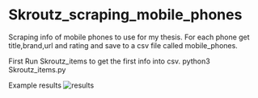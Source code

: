 # Skroutz_scraping_mobile_phones

Scraping info of mobile phones to use for my thesis.
For each phone get title,brand,url and rating and save to a csv file called mobile_phones.

First Run Skroutz_items to get the first info into csv.
python3 Skroutz_items.py

Example results
![results](https://user-images.githubusercontent.com/22845560/55962494-ac1eab00-5c79-11e9-9cd1-4247a3cc0703.png)
